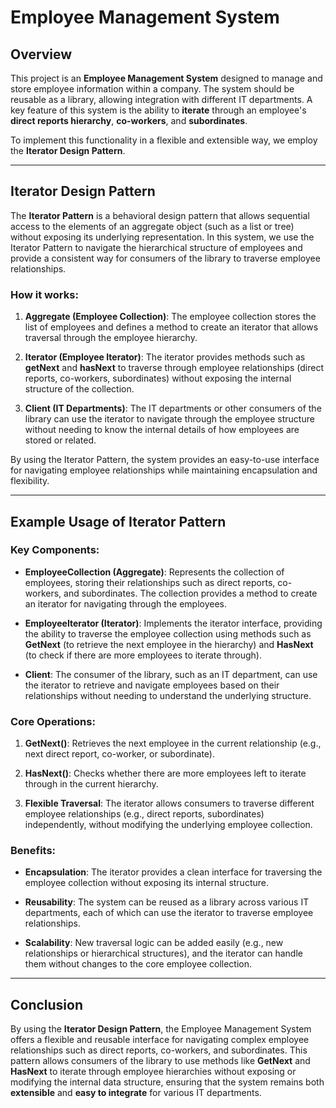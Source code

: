 # Employee Management System

## Overview

This project is an **Employee Management System** designed to manage and store employee information within a company. The system should be reusable as a library, allowing integration with different IT departments. A key feature of this system is the ability to **iterate** through an employee's **direct reports hierarchy**, **co-workers**, and **subordinates**. 

To implement this functionality in a flexible and extensible way, we employ the **Iterator Design Pattern**.

---

## Iterator Design Pattern

The **Iterator Pattern** is a behavioral design pattern that allows sequential access to the elements of an aggregate object (such as a list or tree) without exposing its underlying representation. In this system, we use the Iterator Pattern to navigate the hierarchical structure of employees and provide a consistent way for consumers of the library to traverse employee relationships.

### How it works:

1. **Aggregate (Employee Collection)**: The employee collection stores the list of employees and defines a method to create an iterator that allows traversal through the employee hierarchy.

2. **Iterator (Employee Iterator)**: The iterator provides methods such as **getNext** and **hasNext** to traverse through employee relationships (direct reports, co-workers, subordinates) without exposing the internal structure of the collection.

3. **Client (IT Departments)**: The IT departments or other consumers of the library can use the iterator to navigate through the employee structure without needing to know the internal details of how employees are stored or related.

By using the Iterator Pattern, the system provides an easy-to-use interface for navigating employee relationships while maintaining encapsulation and flexibility.

---

## Example Usage of Iterator Pattern

### Key Components:
- **EmployeeCollection (Aggregate)**: Represents the collection of employees, storing their relationships such as direct reports, co-workers, and subordinates. The collection provides a method to create an iterator for navigating through the employees.

- **EmployeeIterator (Iterator)**: Implements the iterator interface, providing the ability to traverse the employee collection using methods such as **GetNext** (to retrieve the next employee in the hierarchy) and **HasNext** (to check if there are more employees to iterate through).

- **Client**: The consumer of the library, such as an IT department, can use the iterator to retrieve and navigate employees based on their relationships without needing to understand the underlying structure.

### Core Operations:
1. **GetNext()**: Retrieves the next employee in the current relationship (e.g., next direct report, co-worker, or subordinate).
   
2. **HasNext()**: Checks whether there are more employees left to iterate through in the current hierarchy.

3. **Flexible Traversal**: The iterator allows consumers to traverse different employee relationships (e.g., direct reports, subordinates) independently, without modifying the underlying employee collection.

### Benefits:
- **Encapsulation**: The iterator provides a clean interface for traversing the employee collection without exposing its internal structure.
  
- **Reusability**: The system can be reused as a library across various IT departments, each of which can use the iterator to traverse employee relationships.

- **Scalability**: New traversal logic can be added easily (e.g., new relationships or hierarchical structures), and the iterator can handle them without changes to the core employee collection.

---

## Conclusion

By using the **Iterator Design Pattern**, the Employee Management System offers a flexible and reusable interface for navigating complex employee relationships such as direct reports, co-workers, and subordinates. This pattern allows consumers of the library to use methods like **GetNext** and **HasNext** to iterate through employee hierarchies without exposing or modifying the internal data structure, ensuring that the system remains both **extensible** and **easy to integrate** for various IT departments.

